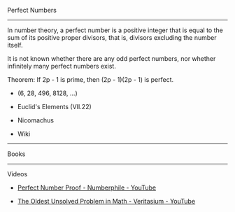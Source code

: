 Perfect Numbers

- - - -

In number theory, a perfect number is a positive integer that is equal to the sum of its positive proper divisors, that is, divisors excluding the number itself.

It is not known whether there are any odd perfect numbers, nor whether infinitely many perfect numbers exist.

Theorem: If 2p - 1 is prime, then (2p - 1)(2p - 1) is perfect.

* (6, 28, 496, 8128, ...)

* Euclid's Elements (VII.22)
  
* Nicomachus

* Wiki

- - - -

Books

- - - - 

Videos

* [Perfect Number Proof - Numberphile - YouTube](https://youtu.be/q8n15q1v4Xo?si=1InIpRoUWwA67blC)

* [The Oldest Unsolved Problem in Math - Veritasium - YouTube](https://youtu.be/Zrv1EDIqHkY?si=vbkaICySIFlnOVsT)

